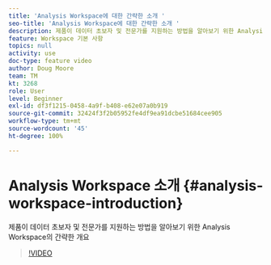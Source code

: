 ```yaml
---
title: 'Analysis Workspace에 대한 간략한 소개 '
seo-title: 'Analysis Workspace에 대한 간략한 소개 '
description: 제품이 데이터 초보자 및 전문가를 지원하는 방법을 알아보기 위한 Analysis Workspace의 간략한 개요
feature: Workspace 기본 사항
topics: null
activity: use
doc-type: feature video
author: Doug Moore
team: TM
kt: 3268
role: User
level: Beginner
exl-id: df3f1215-0458-4a9f-b408-e62e07a0b919
source-git-commit: 32424f3f2b05952fe4df9ea91dcbe51684cee905
workflow-type: tm+mt
source-wordcount: '45'
ht-degree: 100%

---
```


# Analysis Workspace 소개 {#analysis-workspace-introduction}

제품이 데이터 초보자 및 전문가를 지원하는 방법을 알아보기 위한 Analysis Workspace의 간략한 개요

>[!VIDEO](https://video.tv.adobe.com/v/28165/?quality=12)
